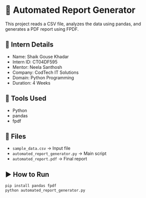 # 📄 Automated Report Generator

This project reads a CSV file, analyzes the data using pandas, and generates a PDF report using FPDF.

## 🔹 Intern Details

- Name: Shaik Gouse Khadar  
- Intern ID: CT04DF595  
- Mentor: Neela Santhosh  
- Company: CodTech IT Solutions  
- Domain: Python Programming  
- Duration: 4 Weeks

## 🧪 Tools Used
- Python
- pandas
- fpdf

## 📂 Files
- `sample_data.csv` → Input file
- `automated_report_generator.py` → Main script
- `automated_report.pdf` → Final report

## ▶️ How to Run
```bash
pip install pandas fpdf
python automated_report_generator.py
